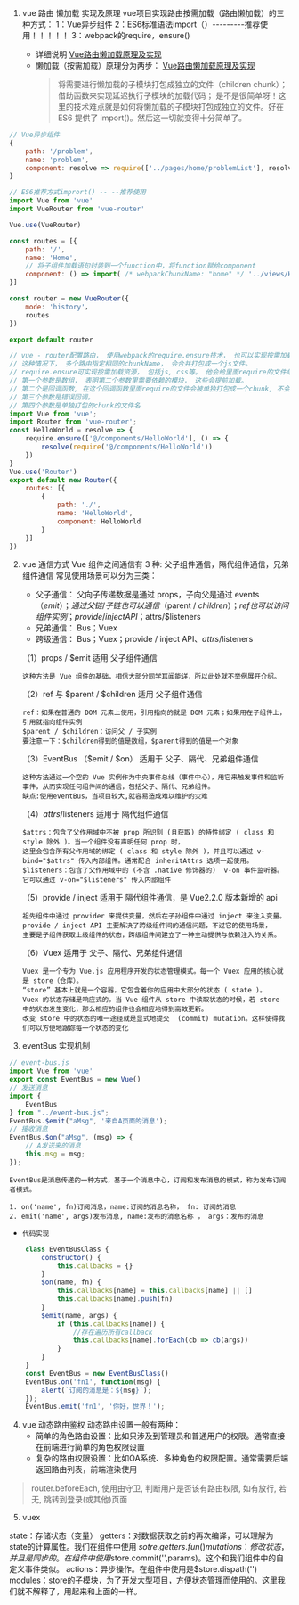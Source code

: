 1. vue 路由 懒加载 实现及原理
    vue项目实现路由按需加载（路由懒加载）的三种方式：
        1：Vue异步组件
        2：ES6标准语法import（）---------推荐使用！！！！！
        3：webpack的require，ensure()
     

    - 详细说明 [Vue路由懒加载原理及实现](https://www.cnblogs.com/cczlovexw/p/14263654.html)
    - 懒加载（按需加载）原理分为两步： [Vue路由懒加载原理及实现](https://blog.csdn.net/weixin_44869002/article/details/106288371)
        > 将需要进行懒加载的子模块打包成独立的文件（children chunk）；
        > 借助函数来实现延迟执行子模块的加载代码；
        > 是不是很简单呀！这里的技术难点就是如何将懒加载的子模块打包成独立的文件。好在 ES6 提供了 import()。然后这一切就变得十分简单了。

```js
// Vue异步组件 
{
    path: '/problem',
    name: 'problem',
    component: resolve => require(['../pages/home/problemList'], resolve)
}

// ES6推荐方式imprort() -- --推荐使用
import Vue from 'vue'
import VueRouter from 'vue-router'

Vue.use(VueRouter)

const routes = [{
    path: '/',
    name: 'Home',
    // 将子组件加载语句封装到一个function中，将function赋给component
    component: () => import( /* webpackChunkName: "home" */ '../views/Home.vue')
}]

const router = new VueRouter({
    mode: 'history'，
    routes
})

export default router

// vue - router配置路由， 使用webpack的require.ensure技术， 也可以实现按需加载。
// 这种情况下， 多个路由指定相同的chunkName， 会合并打包成一个js文件。
// require.ensure可实现按需加载资源， 包括js, css等。 他会给里面require的文件单独打包， 不会和主文件打包在一起。
// 第一个参数是数组， 表明第二个参数里需要依赖的模块， 这些会提前加载。
// 第二个是回调函数, 在这个回调函数里面require的文件会被单独打包成一个chunk, 不会和主文件打包在一起， 这样就生成了两个chunk, 第一次加载时只加载主文件。
// 第三个参数是错误回调。
// 第四个参数是单独打包的chunk的文件名
import Vue from 'vue';
import Router from 'vue-router';
const HelloWorld = resolve => {
    require.ensure(['@/components/HelloWorld'], () => {
        resolve(require('@/components/HelloWorld'))
    })
}
Vue.use('Router')
export default new Router({
    routes: [{
        {
            path: './',
            name: 'HelloWorld',
            component: HelloWorld
        }
    }]
})
```

2.  vue 通信方式
    Vue 组件之间通信有 3 种: 父子组件通信，隔代组件通信，兄弟组件通信
    常见使用场景可以分为三类：
       -  父子通信：
        父向子传递数据是通过 props，子向父是通过 events（$emit）；通过父链 / 子链也可以通信（$parent / $children）；ref 也可以访问组件实例；provide / inject API；$attrs/$listeners
       - 兄弟通信：
        Bus；Vuex
       - 跨级通信：
        Bus；Vuex；provide / inject API、$attrs/$listeners

    （1）props / \$emit 适用 父子组件通信

        这种方法是 Vue 组件的基础，相信大部分同学耳闻能详，所以此处就不举例展开介绍。

    （2）ref 与 $parent / $children 适用 父子组件通信

        ref：如果在普通的 DOM 元素上使用，引用指向的就是 DOM 元素；如果用在子组件上，引用就指向组件实例
        $parent / $children：访问父 / 子实例
        要注意一下：$children得到的值是数组，$parent得到的值是一个对象

    （3）EventBus （$emit / $on） 适用于 父子、隔代、兄弟组件通信

        这种方法通过一个空的 Vue 实例作为中央事件总线（事件中心），用它来触发事件和监听事件，从而实现任何组件间的通信，包括父子、隔代、兄弟组件。
        缺点:使用eventBus，当项目较大,就容易造成难以维护的灾难

    （4）$attrs/$listeners 适用于 隔代组件通信

        $attrs：包含了父作用域中不被 prop 所识别 (且获取) 的特性绑定 ( class 和 style 除外 )。当一个组件没有声明任何 prop 时，
        这里会包含所有父作用域的绑定 ( class 和 style 除外 )，并且可以通过 v-bind="$attrs" 传入内部组件。通常配合 inheritAttrs 选项一起使用。
        $listeners：包含了父作用域中的 (不含 .native 修饰器的)  v-on 事件监听器。它可以通过 v-on="$listeners" 传入内部组件

    （5）provide / inject 适用于 隔代组件通信，是 Vue2.2.0 版本新增的 api

        祖先组件中通过 provider 来提供变量，然后在子孙组件中通过 inject 来注入变量。
        provide / inject API 主要解决了跨级组件间的通信问题，不过它的使用场景，
        主要是子组件获取上级组件的状态，跨级组件间建立了一种主动提供与依赖注入的关系。

    （6）Vuex 适用于 父子、隔代、兄弟组件通信

        Vuex 是一个专为 Vue.js 应用程序开发的状态管理模式。每一个 Vuex 应用的核心就是 store（仓库）。
        “store” 基本上就是一个容器，它包含着你的应用中大部分的状态 ( state )。
        Vuex 的状态存储是响应式的。当 Vue 组件从 store 中读取状态的时候，若 store 中的状态发生变化，那么相应的组件也会相应地得到高效更新。
        改变 store 中的状态的唯一途径就是显式地提交  (commit) mutation。这样使得我们可以方便地跟踪每一个状态的变化

3. eventBus 实现机制

```js
// event-bus.js
import Vue from 'vue'
export const EventBus = new Vue()
// 发送消息
import {
    EventBus
} from "../event-bus.js";
EventBus.$emit("aMsg", '来自A页面的消息');
// 接收消息
EventBus.$on("aMsg", (msg) => {
    // A发送来的消息
    this.msg = msg;
});
```

    EventBus是消息传递的一种方式，基于一个消息中心，订阅和发布消息的模式，称为发布订阅者模式。

    1. on('name', fn)订阅消息，name:订阅的消息名称， fn: 订阅的消息
    2. emit('name', args)发布消息, name:发布的消息名称 ， args：发布的消息
 - `代码实现`

```js
    class EventBusClass {
        constructor() {
            this.callbacks = {}
        }
        $on(name, fn) {
            this.callbacks[name] = this.callbacks[name] || []
            this.callbacks[name].push(fn)
        }
        $emit(name, args) {
            if (this.callbacks[name]) {
                //存在遍历所有callback
                this.callbacks[name].forEach(cb => cb(args))
            }
        }
    }
    const EventBus = new EventBusClass()
    EventBus.on('fn1', function(msg) {
        alert(`订阅的消息是：${msg}`);
    });
    EventBus.emit('fn1', '你好，世界！');
```

4. vue 动态路由鉴权
    动态路由设置一般有两种：
    - 简单的角色路由设置：比如只涉及到管理员和普通用户的权限。通常直接在前端进行简单的角色权限设置
    -  复杂的路由权限设置：比如OA系统、多种角色的权限配置。通常需要后端返回路由列表，前端渲染使用

> router.beforeEach, 使用由守卫, 判断用户是否该有路由权限, 如有放行, 若无, 跳转到登录(或其他)页面

5. vuex

state：存储状态（变量）
getters：对数据获取之前的再次编译，可以理解为state的计算属性。我们在组件中使用 $sotre.getters.fun()
mutations：修改状态，并且是同步的。在组件中使用$store.commit('',params)。这个和我们组件中的自定义事件类似。
actions：异步操作。在组件中使用是$store.dispath('')
modules：store的子模块，为了开发大型项目，方便状态管理而使用的。这里我们就不解释了，用起来和上面的一样。
